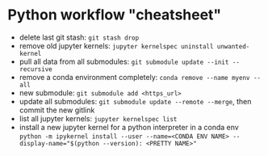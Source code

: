 # Python workflow "cheatsheet"
- delete last git stash: `git stash drop`
- remove old jupyter kernels: `jupyter kernelspec uninstall unwanted-kernel`
- pull all data from all submodules: `git submodule update --init --recursive`
- remove a conda environment completely: `conda remove --name myenv --all`
- new submodule: `git submodule add <https_url>`
- update all submodules: `git submodule update --remote --merge`, then commit the new gitlink
- list all jupyter kernels: `jupyter kernelspec list`
- install a new jupyter kernel for a python interpreter in a conda env `python -m ipykernel install --user --name=<CONDA ENV NAME> --display-name="$(python --version): <PRETTY NAME>"`
